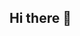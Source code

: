 ## Hi there 👋

<!--
I am Mohamed Alkwelani, a software developer specializing in web application development using PHP and MySQL, with experience in developing software using C++. 🚀

🌱 Currently learning: Developing applications with the Qt framework.
🎯 My goal: To enhance my skills and contribute to open-source projects.
⚡ Interests: Software development and learning new technologies.

🌟 Featured Projects:
Product Management System

Technology: HTML, CSS, JavaScript
Description: A web application for managing products with features for adding, deleting, and editing.
Data Management Application

Technology: PHP, MySQL
Description: A system for managing data with a user-friendly interface.


📫 Contact Me:
Email: mohamed.alkwelani@gmail.com
Instgram: https://www.instagram.com/alkweela?igsh=MTF2NXlsb3ByZ3BlZw%3D%3D&utm_source=qr
LinkedIn:https:  //www.linkedin.com/in/mohammed-alkawelani-0957a7172?utm_source=share&utm_campaign=share_via&utm_content=profile&utm_medium=ios_app
Xing:https:  //www.xing.com/profile/Mohammed_Alkawelani
-->
